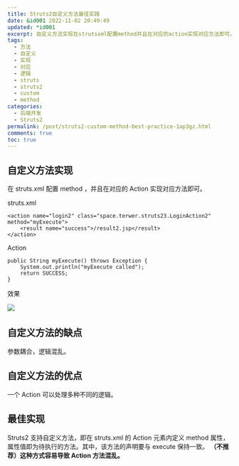 ```yaml
---
title: Struts2自定义方法最佳实践
date: &id001 2022-11-02 20:49:49
updated: *id001
excerpt: 自定义方法实现在strutsxml配置method并且在对应的action实现对应方法即可。strutsxmlactionpublicstringmyexecute()throwsexception{systemoutprintln(returnsuccess_}效果​自定义方法的缺点参数耦合逻辑混乱。自定义方法的优点一个action可以处理多种不同的逻辑。最佳实现struts支持自定义方法即在strutsxml的action元素内定义method属性属性值即为待执行的方法。其中该方法的声明要与execu
tags:
  - 方法
  - 自定义
  - 实现
  - 对应
  - 逻辑
  - struts
  - struts2
  - custom
  - method
categories:
  - 后端开发
  - Struts2
permalink: /post/struts2-custom-method-best-practice-1ap3gz.html
comments: true
toc: true
---
```

## 自定义方法实现

在 struts.xml 配置 method ，并且在对应的 Action 实现对应方法即可。

struts.xml

```properties
<action name="login2" class="space.terwer.struts23.LoginAction2" method="myExecute">
	<result name="success">/result2.jsp</result>
</action>
```

Action

```properties
public String myExecute() throws Exception {
	System.out.println("myExecute called");
	return SUCCESS;
}
```

效果

![](https://img1.terwer.space/api/public/20221102210803.png)​

## 自定义方法的缺点

参数耦合，逻辑混乱。

## 自定义方法的优点

一个 Action 可以处理多种不同的逻辑。

## 最佳实现

Struts2 支持自定义方法，即在 struts.xml 的 Action 元素内定义 method 属性，属性值即为待执行的方法。其中，该方法的声明要与 execute 保持一致。 **（不推荐）这种方式容易导致 Action 方法混乱。**

‍